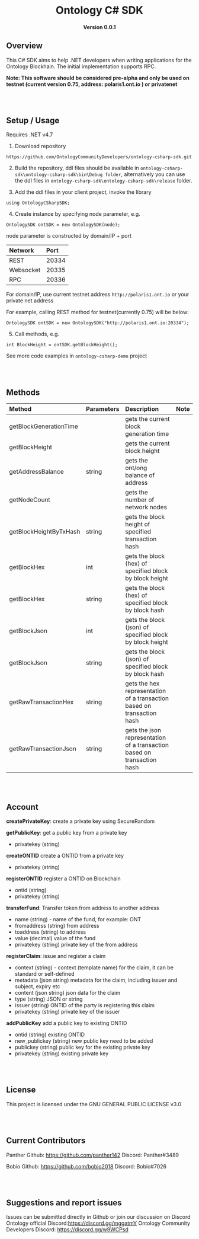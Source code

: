 <h1 align="center">Ontology C# SDK </h1>
<h4 align="center">Version 0.0.1 </h4>

## Overview

This C# SDK aims to help .NET developers when writing applications for the Ontology Blockhain.  The initial implementation supports RPC.

<b> Note: This software should be considered pre-alpha and only be used on testnet (current version 0.75, address: polaris1.ont.io ) or privatenet</b>

<br><br>
## Setup / Usage

Requires .NET v4.7

1. Download repository
```
https://github.com/OntologyCommunityDevelopers/ontology-csharp-sdk.git
```
2. Build the repository, ddl files should be available in `ontology-csharp-sdk\ontology-csharp-sdk\bin\Debug folder`, alternatively you can use the ddl files in `ontology-csharp-sdk\ontology-csharp-sdk\release` folder.

3. Add the ddl files in your client project, invoke the library

```
using OntologyCSharpSDK;
```

4. Create instance by specifying node parameter, e.g.
```
OntologySDK ontSDK = new OntologySDK(node);
```
node parameter is constructed by domain/IP + port

| Network | Port |
| :---| :---|
| REST | 20334|
| Websocket | 20335|
| RPC | 20336|

For domain/IP, use current testnet address `http://polaris1.ont.io` or your private net address

For example, calling REST method for testnet(currently 0.75) will be below:
```
OntologySDK ontSDK = new OntologySDK("http://polaris1.ont.io:20334");
```

5. Call methods, e.g.
```
int BlockHeight = ontSDK.getBlockHeight();
```

See more code examples in `ontology-csharp-demo` project

<br><br>
## Methods

| Method | Parameters | Description | Note |
| :---| :---| :---| :---|
| getBlockGenerationTime |  | gets the current block generation time |  |
| getBlockHeight |  | gets the current block height | |
| getAddressBalance | string | gets the ont/ong balance of address |  |
| getNodeCount |  | gets the number of network nodes |  |
| getBlockHeightByTxHash | string | gets the block height of specified transaction hash |  |
| getBlockHex | int | gets the block (hex) of specified block by block height | |
| getBlockHex | string | gets the block (hex) of specified block by block hash | |
| getBlockJson | int | gets the block (json) of specified block by block height| |
| getBlockJson | string | gets the block (json) of specified block by block hash | |
| getRawTransactionHex | string | gets the hex representation of a transaction based on transaction hash | |
| getRawTransactionJson | string | gets the json representation of a transaction based on transaction hash | |



<br><br>
## Account

<b>createPrivateKey</b>: create a private key using SecureRandom

<b>getPublicKey</b>: get a public key from a private key
- privatekey (string)

<b>createONTID</b> create a ONTID from a private key
- privatekey (string)

<b>registerONTID</b> register a ONTID on Blockchain
- ontid (string)
- privatekey (string)

<b>transferFund</b>: Transfer token from address to another address
- name (string) - name of the fund, for example: ONT
- fromaddress (string) from address
- toaddress (string) to address
- value (decimal) value of the fund
- privatekey (string) private key of the from address

<b>registerClaim</b>: issue and register a claim
- context (string) - context (template name) for the claim, it can be standard or self-defined
- metadata (json string) metadata for the claim, including issuer and subject, expiry etc
- content (json string) json data for the claim
- type (string) JSON or string
- issuer (string) ONTID of the party is registering this claim
- privatekey (string) private key of the issuer

<b>addPublicKey</b> add a public key to existing ONTID
- ontid (string) existing ONTID
- new_publickey (string) new public key need to be added
- publickey (string) public key for the existing private key
- privatekey (string) existing private key


<br><br>
## License

This project is licensed under the GNU GENERAL PUBLIC LICENSE v3.0

<br><br>
## Current Contributors

Panther
Github: https://github.com/panther142
Discord: Panther#3489

Bobio
Github: https://github.com/bobio2018
Discord: Bobio#7026

<br><br>
## Suggestions and report issues
Issues can be submitted directly in Github or join our discussion on Discord
Ontology official Discord:https://discord.gg/mggatmY
Ontology Community Developers Discord: https://discord.gg/w9WCPsd
